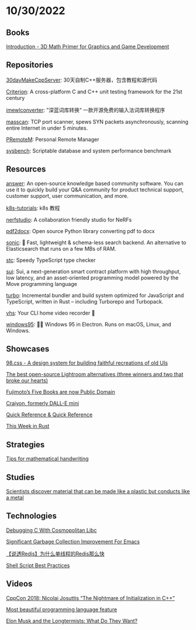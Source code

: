 # 10/30/2022

## Books
[Introduction - 3D Math Primer for Graphics and Game Development](https://gamemath.com/book/intro.html)

## Repositories
[30dayMakeCppServer](https://github.com/yuesong-feng/30dayMakeCppServer): 30天自制C++服务器，包含教程和源代码

[Criterion](https://github.com/Snaipe/Criterion): A cross-platform C and C++ unit testing framework for the 21st century

[imewlconverter](https://github.com/studyzy/imewlconverter): ”深蓝词库转换“ 一款开源免费的输入法词库转换程序

[masscan](https://github.com/robertdavidgraham/masscan): TCP port scanner, spews SYN packets asynchronously, scanning entire Internet in under 5 minutes.

[PRemoteM](https://github.com/1Remote/PRemoteM): Personal Remote Manager

[sysbench](https://github.com/akopytov/sysbench): Scriptable database and system performance benchmark

## Resources
[answer](https://github.com/answerdev/answer): An open-source knowledge based community software. You can use it to quickly build your Q&A community for product technical support, customer support, user communication, and more.

[k8s-tutorials](https://github.com/guangzhengli/k8s-tutorials): k8s 教程

[nerfstudio](https://github.com/nerfstudio-project/nerfstudio): A collaboration friendly studio for NeRFs

[pdf2docx](https://github.com/dothinking/pdf2docx): Open source Python library converting pdf to docx

[sonic](https://github.com/valeriansaliou/sonic): 🦔 Fast, lightweight & schema-less search backend. An alternative to Elasticsearch that runs on a few MBs of RAM.

[stc](https://github.com/dudykr/stc): Speedy TypeScript type checker

[sui](https://github.com/MystenLabs/sui): Sui, a next-generation smart contract platform with high throughput, low latency, and an asset-oriented programming model powered by the Move programming language

[turbo](https://github.com/vercel/turbo): Incremental bundler and build system optimized for JavaScript and TypeScript, written in Rust – including Turborepo and Turbopack.

[vhs](https://github.com/charmbracelet/vhs): Your CLI home video recorder 📼

[windows95](https://github.com/felixrieseberg/windows95): 💩🚀 Windows 95 in Electron. Runs on macOS, Linux, and Windows.

## Showcases
[98.css - A design system for building faithful recreations of old UIs](https://jdan.github.io/98.css/)

[The best open-source Lightroom alternatives (three winners and two that broke our hearts)](https://www.dpreview.com/articles/0404869946/the-best-open-source-lightroom-alternatives)

[Fujimoto’s Five Books are now Public Domain](https://origami.kosmulski.org/blog/2022-10-23-fujimoto-books-public-domain)

[Craiyon, formerly DALL-E mini](https://www.craiyon.com/)

[Quick Reference & Quick Reference](https://wangchujiang.com/reference/)

[This Week in Rust](https://this-week-in-rust.org/)

## Strategies
[Tips for mathematical handwriting](https://johnkerl.org/doc/ortho/ortho.html)

## Studies
[Scientists discover material that can be made like a plastic but conducts like a metal](https://phys.org/news/2022-10-scientists-material-plastic-metal.html)

## Technologies
[Debugging C With Cosmopolitan Libc](https://ahgamut.github.io/2022/10/23/debugging-c-with-cosmo/)

[Significant Garbage Collection Improvement For Emacs](https://tdodge.consulting/blog/living-the-emacs-garbage-collection-dream)

[【说透Redis】为什么单线程的Redis那么快](https://juejin.cn/post/7158343176841854983)

[Shell Script Best Practices](https://sharats.me/posts/shell-script-best-practices/)

## Videos
[CppCon 2018: Nicolai Josuttis “The Nightmare of Initialization in C++”](https://www.youtube.com/watch?v=7DTlWPgX6zs)

[Most beautiful programming language feature](https://www.youtube.com/watch?v=t5CcNJx5qtM)

[Elon Musk and the Longtermists: What Do They Want?](https://www.youtube.com/watch?v=B_M64BSzcRY)
